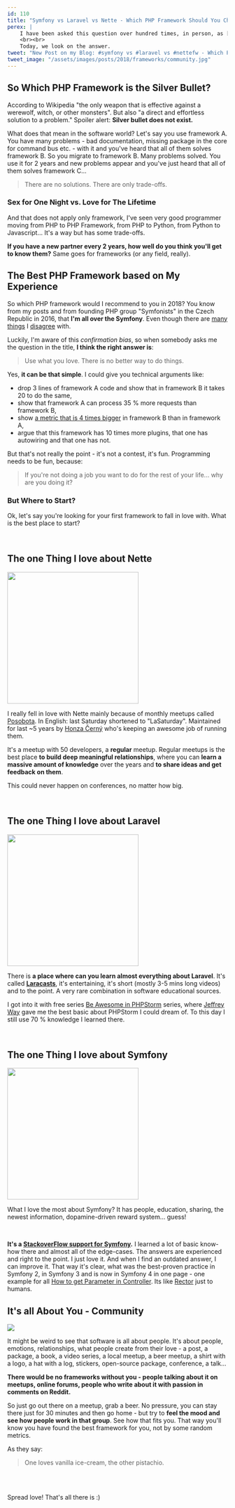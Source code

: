```yaml
---
id: 110
title: "Symfony vs Laravel vs Nette - Which PHP Framework Should You Choose"
perex: |
    I have been asked this question over hundred times, in person, as [a post request](https://github.com/TomasVotruba/tomasvotruba.com/issues/278). When to use Symfony? How is Laravel better than Symfony? What are Nette killer features compared to Symfony and Laravel?
    <br><br>
    Today, we look on the answer.
tweet: "New Post on my Blog: #symfony vs #laravel vs #nettefw - Which PHP Framework Should You Choose #php #community"
tweet_image: "/assets/images/posts/2018/frameworks/community.jpg"
---
```


## So Which PHP Framework is the Silver Bullet?

According to Wikipedia "the only weapon that is effective against a werewolf, witch, or other monsters". But also "a direct and effortless solution to a problem." Spoiler alert: **Silver bullet does not exist.**

What does that mean in the software world? Let's say you use framework A. You have many problems - bad documentation, missing package in the core for command bus etc. - with it and you've heard that all of them solves framework B. So you migrate to framework B. Many problems solved. You use it for 2 years and  new problems appear and you've just heard that all of them solves framework C...

<blockquote class="blockquote text-center mt-lg-5 mb-lg-5">
    There are no solutions. There are only trade-offs.
</blockquote>

### Sex for One Night vs. Love for The Lifetime

And that does not apply only framework, I've seen very good programmer moving from PHP to PHP Framework, from PHP to Python, from Python to Javascript... It's a way but has some trade-offs.

**If you have a new partner every 2 years, how well do you think you'll get to know them?** Same goes for frameworks (or any field, really).

## The Best PHP Framework based on My Experience

So which PHP framework would I recommend to you in 2018? You know from my posts and from founding PHP group "Symfonists" in the Czech Republic in 2016, that **I'm all over the Symfony**. Even though there are [many](/blog/2017/02/12/drop-all-service-tags-in-your-nette-and-symfony-applications/#get-rid-of-tagging-in-symfony) [things](https://github.com/symfony/symfony/pull/26686) I [disagree](/blog/2018/04/23/how-to-slowly-turn-your-symfony-project-to-legacy-with-action-injection/) with.

Luckily, I'm aware of this *confirmation bias*, so when somebody asks me the question in the title, **I think the right answer is**:

<blockquote class="blockquote text-center mt-lg-5 mb-lg-5">
    Use what you love. There is no better way to do things.
</blockquote>

Yes, **it can be that simple**. I could give you technical arguments like:

- drop 3 lines of framework A code and show that in framework B it takes 20 to do the same,
- show that framework A can process 35 % more requests than framework B,
- show [a metric that is 4 times bigger](https://medium.com/@taylorotwell/measuring-code-complexity-64356da605f9) in framework B than in framework A,
- argue that this framework has 10 times more plugins, that one has autowiring and that one has not.

But that's not really the point - it's not a contest, it's fun. Programming needs to be fun, because:

<blockquote class="blockquote text-center mt-lg-5 mb-lg-5">
    If you're not doing a job you want to do for the rest of your life... why are you doing it?
</blockquote>

### But Where to Start?

Ok, let's say you're looking for your first framework to fall in love with. What is the best place to start?

<br>

## The one Thing I love about Nette

<img src="https://files.nette.org/git/www/nette-logo-blue.png" width="300">

I really fell in love with Nette mainly because of monthly meetups called [Posobota](https://www.posobota.cz). In English: last Saturday shortened to "LaSaturday". Maintained for last ~5 years by [Honza Černý](https://honzacerny.com) who's keeping an awesome job of running them.

It's a meetup with 50 developers, a **regular** meetup. Regular meetups is the best place **to build deep meaningful relationships**, where you can **learn a massive amount of knowledge** over the years and **to share ideas and get feedback on them**.

This could never happen on conferences, no matter how big.

<br>

## The one Thing I love about Laravel

<img src="https://www.loadsys.com/wp-content/uploads/laravel_loadsys.png" width="300">

There is **a place where can you learn almost everything about Laravel**. It's called **[Laracasts](https://laracasts.com)**, it's entertaining, it's short (mostly 3-5 mins long videos) and to the point. A very rare combination in software educational sources.

I got into it with free series [Be Awesome in PHPStorm](https://laracasts.com/series/how-to-be-awesome-in-phpstorm) series, where [Jeffrey Way](https://github.com/JeffreyWay) gave me the best basic about PHPStorm I could dream of. To this day I still use 70 % knowledge I learned there.

<br>

## The one Thing I love about Symfony

<img src="https://www.rostemespolecne.cz/copohwegoiwhe/uploads/2017/01/symfony_black_02.png" width=300>

What I love the most about Symfony? It has people, education, sharing, the newest information, dopamine-driven reward system... guess!

<br>

**It's a [StackoverFlow support for Symfony](https://stackoverflow.com/questions/tagged/symfony).** I learned a lot of basic know-how there and almost all of the edge-cases. The answers are experienced and right to the point. I just love it. And when I find an outdated answer, I can improve it. That way it's clear, what was the best-proven practice in Symfony 2, in Symfony 3 and is now in Symfony 4 in one page - one example for all [How to get Parameter in Controller](https://stackoverflow.com/questions/13901256/how-do-i-read-from-parameters-yml-in-a-controller-in-symfony2). Its like [Rector](https://github.com/rectorphp/rector) just to humans.

## It's all About You - Community

<img src="/assets/images/posts/2018/frameworks/community.jpg">

It might be weird to see that software is all about people. It's about people, emotions, relationships, what people create from their love - a post, a package, a book, a video series, a local meetup, a beer meetup, a shirt with a logo, a hat with a log, stickers, open-source package, conference, a talk...

**There would be no frameworks without you - people talking about it on meetups, online forums, people who write about it with passion in comments on Reddit.**

So just go out there on a meetup, grab a beer. No pressure, you can stay there just for 30 minutes and then go home - but try to **feel the mood and see how people work in that group**. See how that fits you. That way you'll know you have found the best framework for you, not by some random metrics.

As they say:

<blockquote class="blockquote text-center mt-lg-5 mb-lg-5">
    One loves vanilla ice-cream, the other pistachio.
</blockquote>

<br><br>

Spread love! That's all there is :)
